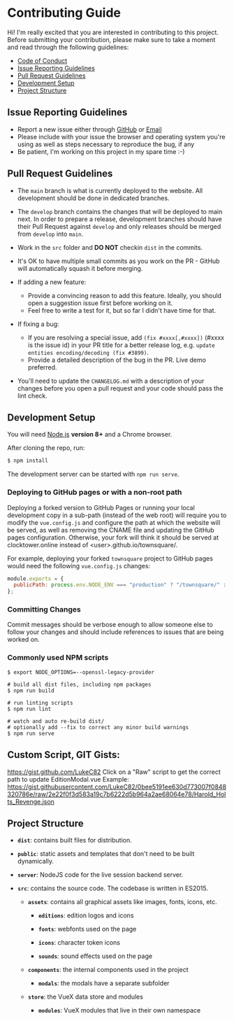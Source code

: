 # Contributing Guide

Hi! I'm really excited that you are interested in contributing to this project. 
Before submitting your contribution, please make sure to take a moment and read through the following guidelines:

- [Code of Conduct](CODE_OF_CONDUCT.md)
- [Issue Reporting Guidelines](#issue-reporting-guidelines)
- [Pull Request Guidelines](#pull-request-guidelines)
- [Development Setup](#development-setup)
- [Project Structure](#project-structure)

## Issue Reporting Guidelines

- Report a new issue either through [GitHub](https://github.com/bra1n/townsquare/issues/new/choose) or [Email](mailto:steffen@baumgart.biz)
- Please include with your issue the browser and operating system you're using as well as steps necessary to reproduce the bug, if any
- Be patient, I'm working on this project in my spare time :-)

## Pull Request Guidelines

- The `main` branch is what is currently deployed to the website. All development should be done in dedicated branches.

- The `develop` branch contains the changes that will be deployed to main next. In order to prepare a release, development
  branches should have their Pull Request against `develop` and only releases should be merged from `develop` into `main`. 

- Work in the `src` folder and **DO NOT** checkin `dist` in the commits.

- It's OK to have multiple small commits as you work on the PR - GitHub will automatically squash it before merging.

- If adding a new feature:
  - Provide a convincing reason to add this feature. Ideally, you should open a suggestion issue first before working on it.
  - Feel free to write a test for it, but so far I didn't have time for that.

- If fixing a bug:
  - If you are resolving a special issue, add `(fix #xxxx[,#xxxx])` (#xxxx is the issue id) in your PR title for a better release log, e.g. `update entities encoding/decoding (fix #3899)`.
  - Provide a detailed description of the bug in the PR. Live demo preferred.
  
- You'll need to update the `CHANGELOG.md` with a description of your changes before you open a pull request and your code
  should pass the lint check.

## Development Setup

You will need [Node.js](http://nodejs.org) **version 8+** and a Chrome browser.

After cloning the repo, run:

``` bash
$ npm install
```

The development server can be started with `npm run serve`.

### Deploying to GitHub pages or with a non-root path

Deploying a forked version to GitHub Pages or running your local
development copy in a sub-path (instead of the web root) will require you to modify
the `vue.config.js` and configure the path at which the website will be served, as well
as removing the CNAME file and updating the GitHub pages configuration. Otherwise, your fork
will think it should be served at clocktower.online instead of \<user\>.github.io/townsquare/.

For example, deploying your forked `townsquare` project to GitHub pages would need the following
`vue.config.js` changes: 
```js
module.exports = {
  publicPath: process.env.NODE_ENV === "production" ? "/townsquare/" : "/"
};
```

### Committing Changes

Commit messages should be verbose enough to allow someone else to follow your changes and should include references to issues that are being worked on.

### Commonly used NPM scripts

``` bash\GitbBash
$ export NODE_OPTIONS=--openssl-legacy-provider

# build all dist files, including npm packages
$ npm run build

# run linting scripts
$ npm run lint

# watch and auto re-build dist/
# optionally add --fix to correct any minor build warnings
$ npm run serve

```

## Custom Script, GIT Gists:
https://gist.github.com/LukeC82
Click on a "Raw" script to get the correct path to update EditionModal.vue
Example:
https://gist.githubusercontent.com/LukeC82/0bee5191ee630d773007f0848320786e/raw/2e22f0f3d583a19c7b6222d5b964a2ae68064e78/Harold_Holts_Revenge.json

## Project Structure

- **`dist`**: contains built files for distribution.

- **`public`**: static assets and templates that don't need to be built dynamically.
  
- **`server`**: NodeJS code for the live session backend server.

- **`src`**: contains the source code. The codebase is written in ES2015.

  - **`assets`**: contains all graphical assets like images, fonts, icons, etc.

    - **`editions`**: edition logos and icons

    - **`fonts`**: webfonts used on the page

    - **`icons`**: character token icons
      
    - **`sounds`**: sound effects used on the page

  - **`components`**: the internal components used in the project
  
    - **`modals`**: the modals have a separate subfolder

  - **`store`**: the VueX data store and modules
    
    - **`modules`**: VueX modules that live in their own namespace
